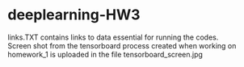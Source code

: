 # deeplearning-HW3

links.TXT contains links to data essential for running the codes.<br/>
Screen shot from the tensorboard process created when working on homework_1 is uploaded in the file tensorboard_screen.jpg
